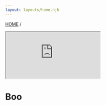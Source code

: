 ```yaml
---
layout: layouts/home.njk
---
```

<a href="/" class="arrows">
HOME</a> /

<body>
<p>
<iframe src="https://docs.google.com/document/d/e/2PACX-1vR_CwFdau2ykBC5mZN5p2qN-G-R-ezPiAiJeY6NSF9ohKQEg1dtU4ujYGxw-WmFLWDnvd1hiYU5x4qD/pub?embedded=true"></iframe>

# Boo
</p>
</body>
